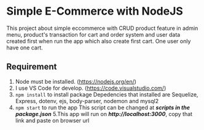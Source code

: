 # Simple E-Commerce with NodeJS

  This project about simple eccommerce with CRUD product feature in admin menu,
product's transaction for cart and order system
and user data created first when run the app which also create first cart.
One user only have one cart.

## Requirement
1. Node must be installed. (https://nodejs.org/en/)
2. I use VS Code for develop. (https://code.visualstudio.com/)
3. ```npm install``` to install package
  Depedencies that installed are Sequelize, Express, dotenv, ejs, body-parser, nodemon and mysql2
4. ```npm start``` to run the app
  This script can be changed at ***scripts in the package.json***
5.This app will run on ***http://localhost:3000***, copy that link and paste on browser url
